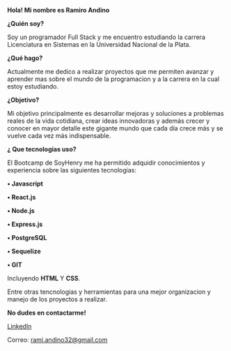 **Hola! Mi nombre es Ramiro Andino**

**¿Quién soy?** 

Soy un programador Full Stack y me encuentro estudiando la carrera Licenciatura en Sistemas en la Universidad Nacional de la Plata.

**¿Qué hago?** 

Actualmente me dedico a realizar proyectos que me permiten avanzar y aprender mas sobre el mundo de la programacion y a la carrera en la cual estoy estudiando.

**¿Objetivo?** 

Mi objetivo principalmente es desarrollar mejoras y soluciones a problemas reales de la vida cotidiana, crear ideas innovadoras y además crecer y conocer en mayor detalle este gigante mundo que cada día crece más y se vuelve cada vez más indispensable.

**¿ Que tecnologias uso?**

El Bootcamp de SoyHenry me ha permitido adquidir conocimientos y experiencia sobre las siguientes tecnologias:

**• Javascript**

**• React.js**

**• Node.js**

**• Express.js**
 
**• PostgreSQL**

**• Sequelize**

**• GIT**

Incluyendo **HTML** Y **CSS**.

Entre otras tencnologias y herramientas para una mejor organizacion y manejo de los proyectos a realizar.

**No dudes en contactarme!**

[LinkedIn](https://www.linkedin.com/in/ramiro-andino-74455a1b9/)

Correo: rami.andino32@gmail.com
